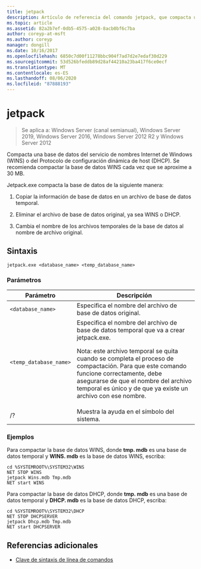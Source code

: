 ```yaml
---
title: jetpack
description: Artículo de referencia del comando jetpack, que compacta una base de datos del servicio de nombres Internet de Windows (WINS) o del Protocolo de configuración dinámica de host (DHCP).
ms.topic: article
ms.assetid: 82a2b7ef-0db5-4575-a028-8acb0bf6c7ba
author: coreyp-at-msft
ms.author: coreyp
manager: dongill
ms.date: 10/16/2017
ms.openlocfilehash: 6850c7d00f11278bbc904f7ad7d2e7edaf30d229
ms.sourcegitcommit: 53d526bfeddb89d28af44210a23ba417f6ce0ecf
ms.translationtype: MT
ms.contentlocale: es-ES
ms.lasthandoff: 08/06/2020
ms.locfileid: "87888193"
---
```

# <a name="jetpack"></a>jetpack

> Se aplica a: Windows Server (canal semianual), Windows Server 2019, Windows Server 2016, Windows Server 2012 R2 y Windows Server 2012

Compacta una base de datos del servicio de nombres Internet de Windows (WINS) o del Protocolo de configuración dinámica de host (DHCP). Se recomienda compactar la base de datos WINS cada vez que se aproxime a 30 MB.

Jetpack.exe compacta la base de datos de la siguiente manera:

1. Copiar la información de base de datos en un archivo de base de datos temporal.

2. Eliminar el archivo de base de datos original, ya sea WINS o DHCP.

3. Cambia el nombre de los archivos temporales de la base de datos al nombre de archivo original.

## <a name="syntax"></a>Sintaxis

```
jetpack.exe <database_name> <temp_database_name>
```

### <a name="parameters"></a>Parámetros

| Parámetro | Descripción |
| ------- | -------- |
| `<database_name>` | Especifica el nombre del archivo de base de datos original. |
| `<temp_database_name>` | Especifica el nombre del archivo de base de datos temporal que va a crear jetpack.exe.<p>Nota: este archivo temporal se quita cuando se completa el proceso de compactación. Para que este comando funcione correctamente, debe asegurarse de que el nombre del archivo temporal es único y de que ya existe un archivo con ese nombre. |
| /? | Muestra la ayuda en el símbolo del sistema. |

### <a name="examples"></a>Ejemplos

Para compactar la base de datos WINS, donde **tmp. mdb** es una base de datos temporal y **WINS. mdb** es la base de datos WINS, escriba:

```
cd %SYSTEMROOT%\SYSTEM32\WINS
NET STOP WINS
jetpack Wins.mdb Tmp.mdb
NET start WINS
```

Para compactar la base de datos DHCP, donde **tmp. mdb** es una base de datos temporal y **DHCP. mdb** es la base de datos DHCP, escriba:

```
cd %SYSTEMROOT%\SYSTEM32\DHCP
NET STOP DHCPSERVER
jetpack Dhcp.mdb Tmp.mdb
NET start DHCPSERVER
```

## <a name="additional-references"></a>Referencias adicionales

- [Clave de sintaxis de línea de comandos](command-line-syntax-key.md)
